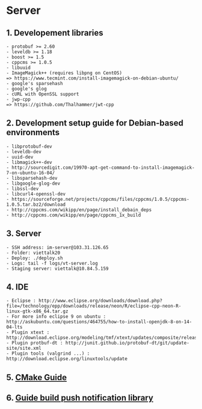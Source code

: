 # Server

## 1. Developement libraries

    - protobuf >= 2.60
    - leveldb >= 1.18
    - boost >= 1.5
    - cppcms >= 1.0.5
    - libuuid
    - ImageMagick++ (requires libpng on CentOS)
	=> https://www.tecmint.com/install-imagemagick-on-debian-ubuntu/
    - google's sparsehash
    - google's glog
    - cURL with OpenSSL support
    - jwp-cpp
    => https://github.com/Thalhammer/jwt-cpp
        
## 2. Development setup guide for Debian-based environments

    - libprotobuf-dev
    - leveldb-dev
    - uuid-dev
    - libmagick++-dev
    - http://sourcedigit.com/19970-apt-get-command-to-install-imagemagick-7-on-ubuntu-16-04/	
    - libsparsehash-dev
    - libgoogle-glog-dev
    - libssl-dev
    - libcurl4-openssl-dev  
    - https://sourceforge.net/projects/cppcms/files/cppcms/1.0.5/cppcms-1.0.5.tar.bz2/download
    - http://cppcms.com/wikipp/en/page/install_debain_deps
    - http://cppcms.com/wikipp/en/page/cppcms_1x_build	

## 3. Server

    - SSH address: im-server@103.31.126.65
    - Folder: viettalk20
    - Deploy: ./deploy.sh
    - Logs: tail -f logs/vt-server.log
    - Staging server: viettalk@10.84.5.159

## 4. IDE

    - Eclipse : http://www.eclipse.org/downloads/download.php?file=/technology/epp/downloads/release/neon/R/eclipse-cpp-neon-R-linux-gtk-x86_64.tar.gz
    - For more info eclipse 9 on ubuntu : http://askubuntu.com/questions/464755/how-to-install-openjdk-8-on-14-04-lts
    - Plugin xtext : http://download.eclipse.org/modeling/tmf/xtext/updates/composite/releases/
    - Plugin protbuf-dt : http://junit.github.io/protobuf-dt/git/update-site/site.xml
    - Plugin tools (valgrind ...) : http://download.eclipse.org/linuxtools/update

## 5. [CMake Guide]()
## 6. [Guide build push notification library]()
